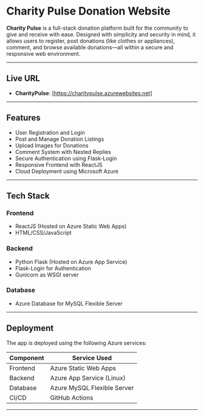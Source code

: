 # Charity Pulse Donation Website

**Charity Pulse** is a full-stack donation platform built for the community to give and receive 
with ease. Designed with simplicity and security in mind, it allows users to register, post donations
(like clothes or appliances), comment, and browse available donations—all within a secure and responsive web environment.

---

## Live URL

- **CharityPulse**: [https://charitypulse.azurewebsites.net]

---

## Features

- User Registration and Login  
- Post and Manage Donation Listings  
- Upload Images for Donations  
- Comment System with Nested Replies  
- Secure Authentication using Flask-Login  
- Responsive Frontend with ReactJS  
- Cloud Deployment using Microsoft Azure  

---

## Tech Stack

### Frontend
- ReactJS (Hosted on Azure Static Web Apps)  
- HTML/CSS/JavaScript  

### Backend
- Python Flask (Hosted on Azure App Service)  
- Flask-Login for Authentication  
- Gunicorn as WSGI server  

### Database
- Azure Database for MySQL Flexible Server  

---

## Deployment

The app is deployed using the following Azure services:

| Component     | Service Used                |
|---------------|-----------------------------|
| Frontend      | Azure Static Web Apps       |
| Backend       | Azure App Service (Linux)   |
| Database      | Azure MySQL Flexible Server |
| CI/CD         | GitHub Actions              |

---
